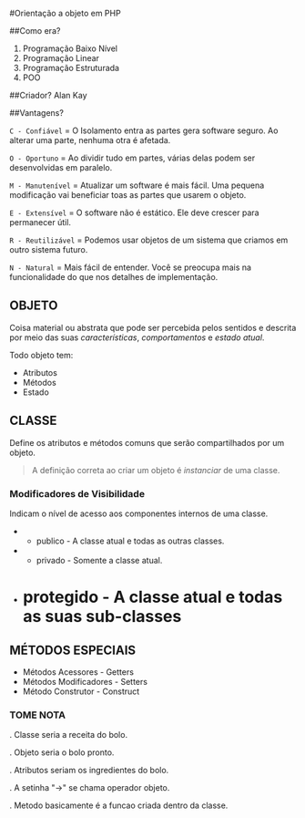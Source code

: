#Orientação a objeto em PHP

##Como era?

1. Programação Baixo Nível
2. Programação Linear
3. Programação Estruturada
4. POO


##Criador?
Alan Kay

##Vantagens?

`C - Confiável` = O Isolamento entra as partes gera software seguro. Ao  alterar uma parte, nenhuma otra é afetada.

`O - Oportuno` = Ao dividir tudo em partes, várias delas podem ser desenvolvidas em paralelo.

`M - Manutenível` = Atualizar um software é mais fácil. Uma pequena modificação vai beneficiar toas as partes que usarem o objeto.

`E - Extensível`  = O software não é estático. Ele deve crescer para permanecer útil.

`R - Reutilizável` = Podemos usar objetos de um sistema que criamos em outro sistema futuro.

`N - Natural` = Mais fácil de entender. Você se preocupa mais na funcionalidade do que nos detalhes de implementação.

## OBJETO
Coisa material ou abstrata que pode ser percebida pelos sentidos e descrita por meio das suas *características*, *comportamentos* e *estado atual*.

Todo objeto tem:
* Atributos
* Métodos
* Estado

## CLASSE
Define os atributos e métodos comuns que serão compartilhados por um objeto.

> A definição correta ao criar um objeto é *instanciar* de uma classe.

### Modificadores de Visibilidade
Indicam o nível de acesso aos componentes internos de uma classe.
* + publico - A classe atual e todas as outras classes.
* - privado - Somente a classe atual.
* # protegido - A classe atual e todas as suas sub-classes


## MÉTODOS ESPECIAIS
* Métodos Acessores - Getters
* Métodos Modificadores - Setters
* Método Construtor - Construct


### TOME NOTA
. Classe seria a receita do bolo.

. Objeto seria o bolo pronto.

. Atributos seriam os ingredientes do bolo.

. A setinha "->" se chama operador objeto.

. Metodo basicamente é a funcao criada dentro da classe.
